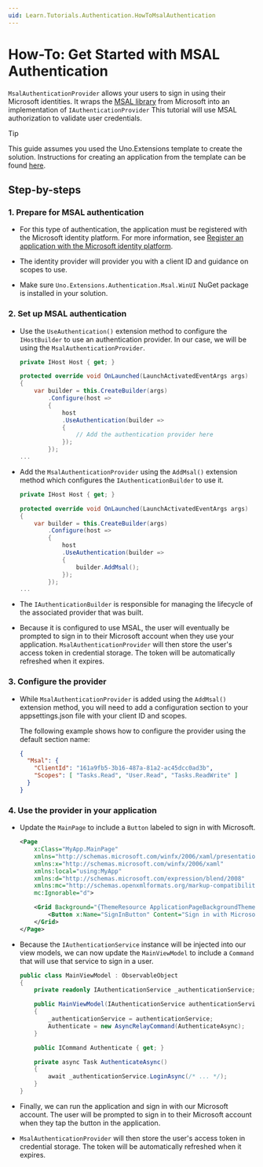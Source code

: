 ```yaml
---
uid: Learn.Tutorials.Authentication.HowToMsalAuthentication
---
```

# How-To: Get Started with MSAL Authentication

`MsalAuthenticationProvider` allows your users to sign in using their Microsoft identities. It wraps the [MSAL library](https://github.com/AzureAD/microsoft-authentication-library-for-dotnet) from Microsoft into an implementation of `IAuthenticationProvider` This tutorial will use MSAL authorization to validate user credentials.

> [!TIP]
> This guide assumes you used the Uno.Extensions template to create the solution. Instructions for creating an application from the template can be found [here](xref:Overview.Extensions).

## Step-by-steps

### 1. Prepare for MSAL authentication

- For this type of authentication, the application must be registered with the Microsoft identity platform. For more information, see [Register an application with the Microsoft identity platform](https://docs.microsoft.com/azure/active-directory/develop/quickstart-register-app).

- The identity provider will provider you with a client ID and guidance on scopes to use.

- Make sure `Uno.Extensions.Authentication.Msal.WinUI` NuGet package is installed in your solution.

### 2. Set up MSAL authentication

- Use the `UseAuthentication()` extension method to configure the `IHostBuilder` to use an authentication provider. In our case, we will be using the `MsalAuthenticationProvider`.

    ```csharp
    private IHost Host { get; }

    protected override void OnLaunched(LaunchActivatedEventArgs args)
    {
        var builder = this.CreateBuilder(args)
            .Configure(host => 
            {
                host
                .UseAuthentication(builder => 
                {
                    // Add the authentication provider here
                });
            });
    ...
    ```

- Add the `MsalAuthenticationProvider` using the `AddMsal()` extension method which configures the `IAuthenticationBuilder` to use it.

    ```csharp
    private IHost Host { get; }

    protected override void OnLaunched(LaunchActivatedEventArgs args)
    {
        var builder = this.CreateBuilder(args)
            .Configure(host => 
            {
                host
                .UseAuthentication(builder => 
                {
                    builder.AddMsal();
                });
            });
    ...
    ```

- The `IAuthenticationBuilder` is responsible for managing the lifecycle of the associated provider that was built. 

- Because it is configured to use MSAL, the user will eventually be prompted to sign in to their Microsoft account when they use your application. `MsalAuthenticationProvider` will then store the user's access token in credential storage. The token will be automatically refreshed when it expires.

### 3. Configure the provider

- While `MsalAuthenticationProvider` is added using the `AddMsal()` extension method, you will need to add a configuration section to your appsettings.json file with your client ID and scopes.

    The following example shows how to configure the provider using the default section name:

    ```json
    {
      "Msal": {
        "ClientId": "161a9fb5-3b16-487a-81a2-ac45dcc0ad3b",
        "Scopes": [ "Tasks.Read", "User.Read", "Tasks.ReadWrite" ]
      }
    }
    ```

### 4. Use the provider in your application

- Update the `MainPage` to include a `Button` labeled to sign in with Microsoft.

    ```xml
    <Page
        x:Class="MyApp.MainPage"
        xmlns="http://schemas.microsoft.com/winfx/2006/xaml/presentation"
        xmlns:x="http://schemas.microsoft.com/winfx/2006/xaml"
        xmlns:local="using:MyApp"
        xmlns:d="http://schemas.microsoft.com/expression/blend/2008"
        xmlns:mc="http://schemas.openxmlformats.org/markup-compatibility/2006"
        mc:Ignorable="d">

        <Grid Background="{ThemeResource ApplicationPageBackgroundThemeBrush}">
            <Button x:Name="SignInButton" Content="Sign in with Microsoft" Command="{x:Bind ViewModel.Authenticate}" />
        </Grid>
    </Page>
    ```

- Because the `IAuthenticationService` instance will be injected into our view models, we can now update the `MainViewModel` to include a `Command` that will use that service to sign in a user.

    ```csharp
    public class MainViewModel : ObservableObject
    {
        private readonly IAuthenticationService _authenticationService;

        public MainViewModel(IAuthenticationService authenticationService)
        {
            _authenticationService = authenticationService;
            Authenticate = new AsyncRelayCommand(AuthenticateAsync);
        }

        public ICommand Authenticate { get; }

        private async Task AuthenticateAsync()
        {
            await _authenticationService.LoginAsync(/* ... */);
        }
    }
    ```

- Finally, we can run the application and sign in with our Microsoft account. The user will be prompted to sign in to their Microsoft account when they tap the button in the application. 

- `MsalAuthenticationProvider` will then store the user's access token in credential storage. The token will be automatically refreshed when it expires.